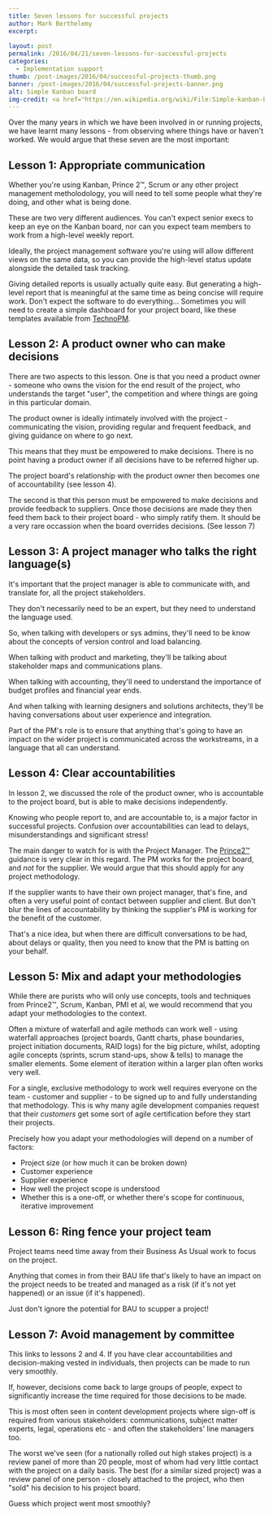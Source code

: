 ```yaml
---
title: Seven lessons for successful projects
author: Mark Berthelemy
excerpt:
 
layout: post
permalink: /2016/04/21/seven-lessons-for-successful-projects
categories:
  - Implementation support
thumb: /post-images/2016/04/successful-projects-thumb.png
banner: /post-images/2016/04/successful-projects-banner.png
alt: Simple Kanban board
img-credit: <a href="https://en.wikipedia.org/wiki/File:Simple-kanban-board-.jpg" target="_blank">Wikipedia</a>
---
```

Over the many years in which we have been involved in or running projects, we have learnt many lessons - from observing where things have or haven't worked. We would argue that these seven are the most important:

## Lesson 1: Appropriate communication

Whether you're using Kanban, Prince 2&trade;, Scrum or any other project management metholodology, you will need to tell some people what they're doing, and other what is being done.

These are two very different audiences. You can't expect senior execs to keep an eye on the Kanban board, nor can you expect team members to work from a high-level weekly report.

Ideally, the project management software you're using will allow different views on the same data, so you can provide the high-level status update alongside the detailed task tracking.

Giving detailed reports is usually actually quite easy. But generating a high-level report that is meaningful at the same time as being concise will require work. Don't expect the software to do everything... Sometimes you will need to create a simple dashboard for your project board, like these templates available from <a href="http://www.techno-pm.com/p/project-status-report-template-free.html" target="_blank">TechnoPM</a>.

## Lesson 2: A product owner who can make decisions

There are two aspects to this lesson. One is that you need a product owner - someone who owns the vision for the end result of the project, who understands the target "user", the competition and where things are going in this particular domain.

The product owner is ideally intimately involved with the project - communicating the vision, providing regular and frequent feedback, and giving guidance on where to go next.

This means that they must be empowered to make decisions. There is no point having a product owner if all decisions have to be referred higher up.

The project board's relationship with the product owner then becomes one of accountability (see lesson 4).

The second is that this person must be empowered to make decisions and provide feedback to suppliers. Once those decisions are made they then feed them back to their project board - who simply ratify them. It should be a very rare occassion when the board overrides decisions. (See lesson 7)

## Lesson 3: A project manager who talks the right language(s)

It's important that the project manager is able to communicate with, and translate for, all the project stakeholders.

They don't necessarily need to be an expert, but they need to understand the language used.

So, when talking with developers or sys admins, they'll need to be know about the concepts of version control and load balancing.

When talking with product and marketing, they'll be talking about stakeholder maps and communications plans.

When talking with accounting, they'll need to understand the importance of budget profiles and financial year ends.

And when talking with learning designers and solutions architects, they'll be having conversations about user experience and integration.

Part of the PM's role is to ensure that anything that's going to have an impact on the wider project is communicated across the workstreams, in a language that all can understand.

## Lesson 4: Clear accountabilities

In lesson 2, we discussed the role of the product owner, who is accountable to the project board, but is able to make decisions independently.

Knowing who people report to, and are accountable to, is a major factor in successful projects. Confusion over accountabilities can lead to delays, misunderstandings and significant stress!

The main danger to watch for is with the Project Manager. The <a href="https://www.axelos.com/best-practice-solutions/prince2" target="_blank">Prince2&trade;</a> guidance is very clear in this regard. The PM works for the project board, and *not* for the supplier. We would argue that this should apply for any project methodology.

If the supplier wants to have their own project manager, that's fine, and often a very useful point of contact between supplier and client. But don't blur the lines of accountability by thinking the supplier's PM is working for the benefit of the customer.

That's a nice idea, but when there are difficult conversations to be had, about delays or quality, then you need to know that the PM is batting on your behalf.

## Lesson 5: Mix and adapt your methodologies

While there are purists who will only use concepts, tools and techniques from Prince2&trade;, Scrum, Kanban, PMI et al, we would recommend that you adapt your methodologies to the context.

Often a mixture of waterfall and agile methods can work well - using waterfall approaches (project boards, Gantt charts, phase boundaries, project initiation documents, RAID logs) for the big picture, whilst, adopting agile concepts (sprints, scrum stand-ups, show & tells) to manage the smaller elements. Some element of iteration within a larger plan often works very well.

For a single, exclusive methodology to work well requires everyone on the team - customer and supplier - to be signed up to and fully understanding that methodology. This is why many agile development companies request that their *customers* get some sort of agile certification before they start their projects.

Precisely how you adapt your methodologies will depend on a number of factors:

- Project size (or how much it can be broken down)
- Customer experience
- Supplier experience
- How well the project scope is understood
- Whether this is a one-off, or whether there's scope for continuous, iterative improvement

## Lesson 6: Ring fence your project team

Project teams need time away from their Business As Usual work to focus on the project.

Anything that comes in from their BAU life that's likely to have an impact on the project needs to be treated and managed as a risk (if it's not yet happened) or an issue (if it's happened).

Just don't ignore the potential for BAU to scupper a project!

## Lesson 7: Avoid management by committee

This links to lessons 2 and 4. If you have clear accountabilities and decision-making vested in individuals, then projects can be made to run very smoothly.

If, however, decisions come back to large groups of people, expect to significantly increase the time required for those decisions to be made.

This is most often seen in content development projects where sign-off is required from various stakeholders: communications, subject matter experts, legal, operations etc - and often the stakeholders' line managers too.

The worst we've seen (for a nationally rolled out high stakes project) is a review panel of more than 20 people, most of whom had very little contact with the project on a daily basis. The best (for a similar sized project) was a review panel of one person - closely attached to the project, who then "sold" his decision to his project board.

Guess which project went most smoothly?
